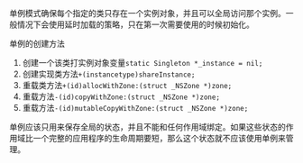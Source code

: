 单例模式确保每个指定的类只存在一个实例对象，并且可以全局访问那个实例。一般情况下会使用延时加载的策略，只在第一次需要使用的时候初始化。 
 
单例的创建方法 
 
1. 创建一个该类打实例对象变量`static Singleton *_instance = nil;`
2. 创建实现类方法`+(instancetype)shareInstance;`
3. 重载类方法`+(id)allocWithZone:(struct _NSZone *)zone;`
4. 重载方法`-(id)copyWithZone:(struct _NSZone *)zone;`
5. 重载方法`-(id)mutableCopyWithZone:(struct _NSZone *)zone;`

单例应该只用来保存全局的状态，并且不能和任何作用域绑定。如果这些状态的作用域比一个完整的应用程序的生命周期要短，那么这个状态就不应该使用单例来管理。
